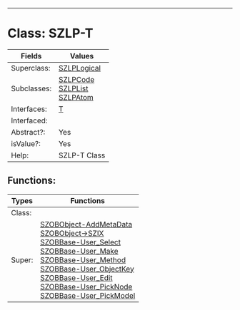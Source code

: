 ---------

# Class:	SZLP-T

| Fields | Values |
| --------- | --------- |
| Superclass: | [SZLPLogical](SZLPLogical.html) |
| Subclasses: | [SZLPCode](SZLPCode.html) <br> [SZLPList](SZLPList.html) <br> [SZLPAtom](SZLPAtom.html) |
| Interfaces: | [T](T.html) |
| Interfaced: |  |
| Abstract?: | Yes |
| isValue?: | Yes |
| Help: | SZLP-T Class |


## Functions:

| Types | Functions |
| --------- | --------- |
| Class: |  |
| Super: | [SZOBObject-AddMetaData](SZOBObject.html) <br> [SZOBObject->SZIX](SZOBObject.html) <br> [SZOBBase-User_Select](SZOBBase.html) <br> [SZOBBase-User_Make](SZOBBase.html) <br> [SZOBBase-User_Method](SZOBBase.html) <br> [SZOBBase-User_ObjectKey](SZOBBase.html) <br> [SZOBBase-User_Edit](SZOBBase.html) <br> [SZOBBase-User_PickNode](SZOBBase.html) <br> [SZOBBase-User_PickModel](SZOBBase.html) |


